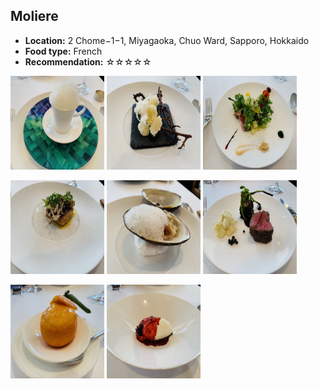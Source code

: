 ## Moliere
*   **Location:** 2 Chome−1−1, Miyagaoka, Chuo Ward, Sapporo, Hokkaido
*   **Food type:** French
*   **Recommendation:** ☆☆☆☆☆

<p float="left">
  <img src="/food/photo/moliere1.jpeg" width="150" height="150">
  <img src="/food/photo/moliere2.jpeg" width="150" height="150">
  <img src="/food/photo/moliere3.jpeg" width="150" height="150">
</p>

<p float="left">
  <img src="/food/photo/moliere4.jpeg" width="150" height="150">
  <img src="/food/photo/moliere5.jpeg" width="150" height="150">
  <img src="/food/photo/moliere6.jpeg" width="150" height="150">
</p>

<p float="left">
  <img src="/food/photo/moliere7.jpeg" width="150" height="150">
  <img src="/food/photo/moliere8.jpeg" width="150" height="150">
</p>
